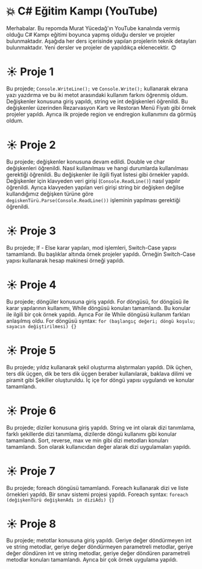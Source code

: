 # :boom: C# Eğitim Kampı (YouTube)

Merhabalar. Bu repomda Murat Yücedağ'ın YouTube kanalında vermiş olduğu C# Kampı eğitimi boyunca yapmış olduğu dersler ve projeler bulunmaktadır. Aşağıda her ders içerisinde yapılan projelerin teknik detayları bulunmaktadır. Yeni dersler ve projeler de yapıldıkça eklenecektir. :blush: 


# :sunny: Proje 1
Bu projede; ```Console.WriteLine();``` ve ```Console.Write();``` kullanarak ekrana yazı yazdırma ve bu iki metot arasındaki kullanım farkını öğrenmiş oldum. Değişkenler konusuna giriş yapıldı, string ve int değişkenleri öğrenildi. Bu değişkenler üzerinden Rezarvasyon Kartı ve Restoran Menü Fiyatı gibi örnek projeler yapıldı. Ayrıca ilk projede region ve endregion kullanımını da görmüş oldum.

# :sunny: Proje 2
Bu projede; değişkenler konusuna devam edildi. Double ve char değişkenleri öğrenildi. Nasıl kullanılması ve hangi durumlarda kullanılması gerektiği öğrenildi. Bu değişkenler ile ilgili fiyat listesi gibi örnekler yapıldı. Değişkenler için klavyeden veri girişi (```Console.ReadLine()```) nasıl yapılır öğrenildi. Ayrıca klavyeden yapılan veri girişi string bir değişken değilse kullandığımız değişken türüne göre ```degiskenTürü.Parse(Console.ReadLine())``` işleminin yapılması gerektiği öğrenildi. 

# :sunny: Proje 3
Bu projede; If - Else karar yapıları, mod işlemleri, Switch-Case yapısı tamamlandı. Bu başlıklar altında örnek projeler yapıldı. Örneğin Switch-Case yapısı kullanarak hesap makinesi örneği yapıldı.

# :sunny: Proje 4
Bu projede; döngüler konusuna giriş yapıldı. For döngüsü, for döngüsü ile karar yapılarının kullanımı, While döngüsü konuları tamamlandı. Bu konular ile ilgili bir çok örnek yapıldı. Ayrıca For ile While döngüsü kullanım farkları anlaşılmış oldu. For döngüsü syntax: ```for (başlangıç değeri; döngü koşulu; sayacın değiştirilmesi) {}```

# :sunny: Proje 5
Bu projede; yıldız kullanarak şekil oluşturma alıştırmaları yapıldı. Dik üçhen, ters dik üçgen, dik be ters dik üçgen beraber kullanılarak, baklava dilimi ve piramit gibi Şekiller oluşturuldu. İç içe for döngü yapısı uygulandı ve konular tamamlandı. 

# :sunny: Proje 6
Bu projede; diziler konusuna giriş yapıldı. String ve int olarak dizi tanımlama, farklı şekillerde dizi tanımlama, dizilerde döngü kullanımı gibi konular tamamlandı. Sort, reverse, max ve min gibi dizi metodları konuları tamamlandı. Son olarak kullanıcıdan değer alarak dizi uygulamaları yapıldı.

# :sunny: Proje 7
Bu projede; foreach döngüsü tamamlandı. Foreach kullanarak dizi ve liste örnekleri yapıldı. Bir sınav sistemi projesi yapıldı. Foreach syntax: ```foreach (değişkenTürü değişkenAdı in diziAdı) {}```

# :sunny: Proje 8
Bu projede; metotlar konusuna giriş yapıldı. Geriye değer döndürmeyen int ve string metodlar, geriye değer döndürmeyen parametreli metodlar, geriye değer döndüren int ve string metodlar, geriye değer döndüren parametreli metodlar konuları tamamlandı. Ayrıca bir çok örnek uygulama yapıldı. 
